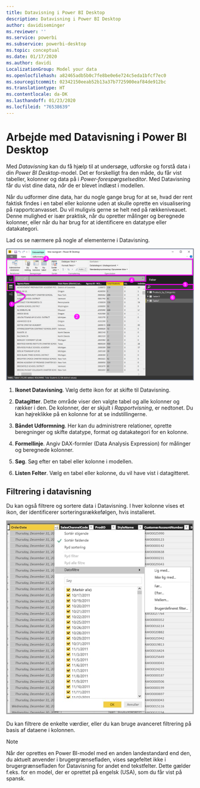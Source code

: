 ```yaml
---
title: Datavisning i Power BI Desktop
description: Datavisning i Power BI Desktop
author: davidiseminger
ms.reviewer: ''
ms.service: powerbi
ms.subservice: powerbi-desktop
ms.topic: conceptual
ms.date: 01/17/2020
ms.author: davidi
LocalizationGroup: Model your data
ms.openlocfilehash: a82465adb5b0c7fe8be0e6e724c5eda1bfcf7ec0
ms.sourcegitcommit: 02342150eeab52b13a37b7725900eaf84de912bc
ms.translationtype: HT
ms.contentlocale: da-DK
ms.lasthandoff: 01/23/2020
ms.locfileid: "76538639"
---
```

# <a name="work-with-data-view-in-power-bi-desktop"></a>Arbejde med Datavisning i Power BI Desktop

Med *Datavisning* kan du få hjælp til at undersøge, udforske og forstå data i din *Power BI Desktop*-model. Det er forskelligt fra den måde, du får vist tabeller, kolonner og data på i *Power-forespørgselseditor*. Med Datavisning får du vist dine data, *når* de er blevet indlæst i modellen.

Når du udformer dine data, har du nogle gange brug for at se, hvad der rent faktisk findes i en tabel eller kolonne uden at skulle oprette en visualisering på rapportcanvasset. Du vil muligvis gerne se helt ned på rækkeniveauet. Denne mulighed er især praktisk, når du opretter målinger og beregnede kolonner, eller når du har brug for at identificere en datatype eller datakategori.

Lad os se nærmere på nogle af elementerne i Datavisning.

![Datavisning i Power BI Desktop](media/desktop-data-view/dataview_fullscreen.png)

1. **Ikonet Datavisning**. Vælg dette ikon for at skifte til Datavisning.

2. **Datagitter**. Dette område viser den valgte tabel og alle kolonner og rækker i den. De kolonner, der er skjult i *Rapportvisning*, er nedtonet. Du kan højreklikke på en kolonne for at se indstillingerne.

3. **Båndet Udformning**. Her kan du administrere relationer, oprette beregninger og skifte datatype, format og datakategori for en kolonne.

4. **Formellinje**. Angiv DAX-formler (Data Analysis Expression) for målinger og beregnede kolonner.

5. **Søg**. Søg efter en tabel eller kolonne i modellen.

6. **Listen Felter**. Vælg en tabel eller kolonne, du vil have vist i datagitteret.

## <a name="filtering-in-data-view"></a>Filtrering i datavisning

Du kan også filtrere og sortere data i Datavisning. I hver kolonne vises et ikon, der identificerer sorteringsrækkefølgen, hvis installeret.

![Sortér og filtrer i Datavisning i Power BI Desktop](media/desktop-data-view/dataview_sort-and-filter.png)

Du kan filtrere de enkelte værdier, eller du kan bruge avanceret filtrering på basis af dataene i kolonnen.

> [!NOTE]
> Når der oprettes en Power BI-model med en anden landestandard end den, du aktuelt anvender i brugergrænsefladen, vises søgefeltet ikke i brugergrænsefladen for Datavisning for andet end tekstfelter. Dette gælder f.eks. for en model, der er oprettet på engelsk (USA), som du får vist på spansk.
